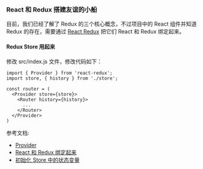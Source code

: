 ### React 和 Redux 搭建友谊的小船

目前，我们已经了解了 Redux 的三个核心概念，不过项目中的 React 组件并知道 Redux 的存在，需要通过 [React Redux](https://github.com/reactjs/react-redux) 把它们 React 和 Redux 绑定起来。

#### Redux Store 用起来

修改 src/index.js 文件，修改代码如下：

```
import { Provider } from 'react-redux';
import store, { history } from './store';

const router = (
  <Provider store={store}>
    <Router history={history}>
      ...
    </Router>
  </Provider>
)

```
参考文档:

* [Provider](https://github.com/reactjs/react-redux/blob/master/docs/api.md#provider-store)
* [React 和 Redux 绑定起来](http://redux.js.org/docs/basics/UsageWithReact.html)
* [初始化 Store 中的状态变量](https://egghead.io/lessons/javascript-redux-supplying-the-initial-state?course=building-react-applications-with-idiomatic-redux)
